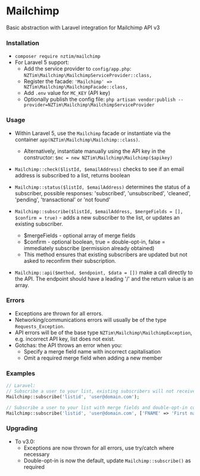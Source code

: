 # Mailchimp

Basic abstraction with Laravel integration for Mailchimp API v3
 
### Installation

- `composer require nztim/mailchimp`
- For Laravel 5 support:
    - Add the service provider to `config/app.php`: `NZTim\Mailchimp\MailchimpServiceProvider::class,`
    - Register the facade: `'Mailchimp' => NZTim\Mailchimp\MailchimpFacade::class,`
    - Add `.env` value for `MC_KEY` (API key)
    - Optionally publish the config file: `php artisan vendor:publish --provider=NZTim\Mailchimp\MailchimpServiceProvider`
    
### Usage
- Within Laravel 5, use the `Mailchimp` facade or instantiate via the container `app(NZTim\Mailchimp\Mailchimp::class)`.
    - Alternatively, instantiate manually using the API key in the constructor: `$mc = new NZTim\Mailchimp\Mailchimp($apikey)`

- `Mailchimp::check($listId, $emailAddress)` checks to see if an email address is subscribed to a list, returns boolean
- `Mailchimp::status($listId, $emailAddress)` determines the status of a subscriber, possible responses: 'subscribed', 'unsubscribed', 'cleaned', 'pending', 'transactional' or 'not found'
- `Mailchimp::subscribe($listId, $emailAddress, $mergeFields = [], $confirm = true)` - adds a new subscriber to the list, or updates an existing subscriber. 
    - $mergeFields - optional array of merge fields
    - $confirm - optional boolean, true = double-opt-in, false = immediately subscribe (permission already obtained)
    - This method ensures that existing subscribers are updated but not asked to reconfirm their subscription.
- `Mailchimp::api($method, $endpoint, $data = [])` make a call directly to the API. The endpoint should have a leading '/' and the return value is an array.

### Errors

- Exceptions are thrown for all errors.
- Networking/communications errors will usually be of the type `Requests_Exception`. 
- API errors will be of the base type `NZTim\Mailchimp\MailchimpException`, e.g. incorrect API key, list does not exist.
- Gotchas: the API throws an error when you:
    - Specify a merge field name with incorrect capitalisation
    - Omit a required merge field when adding a new member

### Examples

```php
// Laravel:
// Subscribe a user to your list, existing subscribers will not receive confirmation emails
Mailchimp::subscribe('listid', 'user@domain.com'); 

// Subscribe a user to your list with merge fields and double-opt-in confirmation disabled
Mailchimp::subscribe('listid', 'user@domain.com', ['FNAME' => 'First name', 'LNAME' => 'Last name'], false);
```


### Upgrading
- To v3.0:
    - Exceptions are now thrown for all errors, use try/catch where necessary
    - Double-opt-in is now the default, update `Mailchimp::subscribe()` as required
